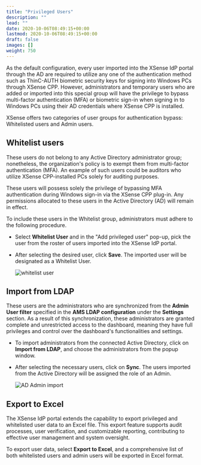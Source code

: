 ```yaml
---
title: "Privileged Users"
description: ""
lead: ""
date: 2020-10-06T08:49:15+00:00
lastmod: 2020-10-06T08:49:15+00:00
draft: false
images: []
weight: 750
---
```


As the default configuration, every user imported into the XSense IdP portal through the AD are required to utilize any one of the authentication method such as ThinC-AUTH biometric security keys for signing into Windows PCs through XSense CPP. However, administrators and temporary users who are added or imported into this special group will have the privilege to bypass multi-factor authentication (MFA) or biometric sign-in when signing in to Windows PCs using their AD credentials where XSense CPP is installed.

XSense offers two categories of user groups for authentication bypass: Whitelisted users and Admin users.

## Whitelist users

These users do not belong to any Active Directory administrator group; nonetheless, the organization's policy is to exempt them from multi-factor authentication (MFA). An example of such users could be auditors who utilize XSense CPP-installed PCs solely for auditing purposes.

These users will possess solely the privilege of bypassing MFA authentication during Windows sign-in via the XSense CPP plug-in. Any permissions allocated to these users in the Active Directory (AD) will remain in effect.

To include these users in the Whitelist group, administrators must adhere to the following procedure.

* Select **Whitelist User** and in the "Add privileged user" pop-up, pick the user from the roster of users imported into the XSense IdP portal.
* After selecting the desired user, click **Save**. The imported user will be designated as a Whitelist User.

    ![whitelist user](images/whitelistuser.png)

## Import from LDAP

These users are the administrators who are synchronized from the **Admin User filter** specified in the **AMS LDAP configuration** under the **Settings** section. As a result of this synchronization, these administrators are granted complete and unrestricted access to the dashboard, meaning they have full privileges and control over the dashboard's functionalities and settings.

* To import administrators from the connected Active Directory, click on **Import from LDAP**, and choose the administrators from the popup window.
* After selecting the necessary users, click on **Sync**. The users imported from the Active Directory will be assigned the role of an Admin.

    ![AD Admin import](images/AdminImportAMS.png)

## Export to Excel

The XSense IdP portal extends the capability to export privileged and whitelisted user data to an Excel file. This export feature supports audit processes, user verification, and customizable reporting, contributing to effective user management and system oversight.

To export user data, select **Export to Excel**, and a comprehensive list of both whitelisted users and admin users will be exported in Excel format.
